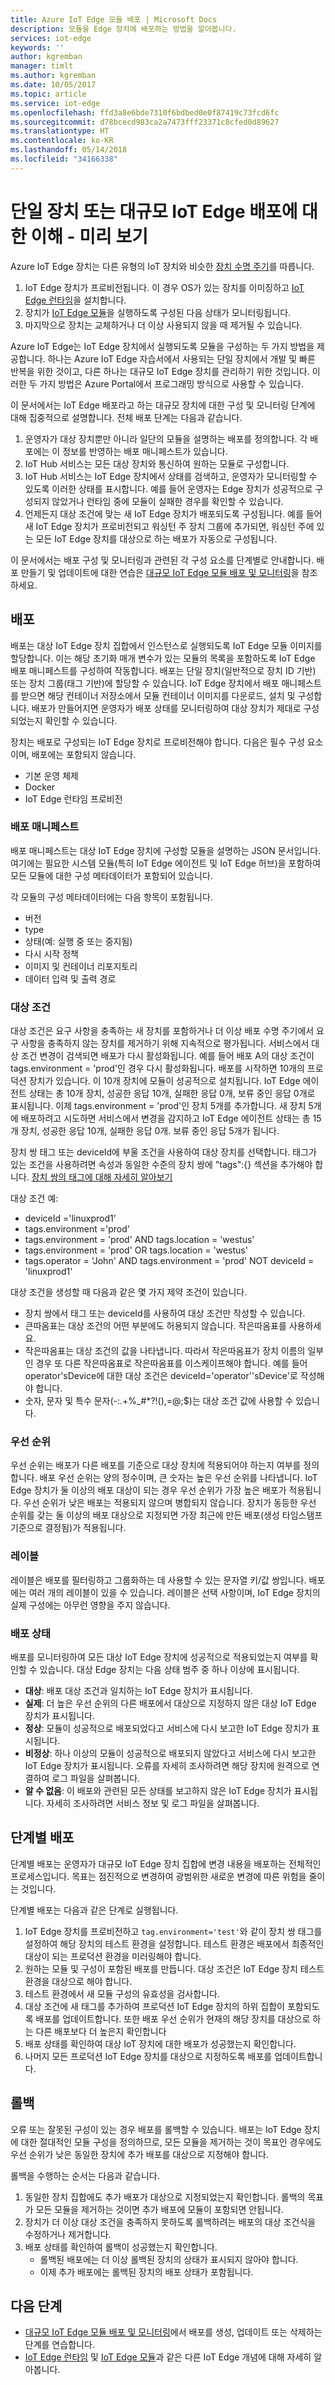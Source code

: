 ```yaml
---
title: Azure IoT Edge 모듈 배포 | Microsoft Docs
description: 모듈을 Edge 장치에 배포하는 방법을 알아봅니다.
services: iot-edge
keywords: ''
author: kgremban
manager: timlt
ms.author: kgremban
ms.date: 10/05/2017
ms.topic: article
ms.service: iot-edge
ms.openlocfilehash: ffd3a8e6bde7310f6bdbed0e0f87419c73fcd6fc
ms.sourcegitcommit: d78bcecd983ca2a7473fff23371c8cfed0d89627
ms.translationtype: HT
ms.contentlocale: ko-KR
ms.lasthandoff: 05/14/2018
ms.locfileid: "34166338"
---
```

# <a name="understand-iot-edge-deployments-for-single-devices-or-at-scale---preview"></a>단일 장치 또는 대규모 IoT Edge 배포에 대한 이해 - 미리 보기

Azure IoT Edge 장치는 다른 유형의 IoT 장치와 비슷한 [장치 수명 주기][lnk-lifecycle]를 따릅니다.

1. IoT Edge 장치가 프로비전됩니다. 이 경우 OS가 있는 장치를 이미징하고 [IoT Edge 런타임][lnk-runtime]을 설치합니다.
1. 장치가 [IoT Edge 모듈][lnk-modules]을 실행하도록 구성된 다음 상태가 모니터링됩니다. 
1. 마지막으로 장치는 교체하거나 더 이상 사용되지 않을 때 제거될 수 있습니다.  

Azure IoT Edge는 IoT Edge 장치에서 실행되도록 모듈을 구성하는 두 가지 방법을 제공합니다. 하나는 Azure IoT Edge 자습서에서 사용되는 단일 장치에서 개발 및 빠른 반복을 위한 것이고, 다른 하나는 대규모 IoT Edge 장치를 관리하기 위한 것입니다. 이러한 두 가지 방법은 Azure Portal에서 프로그래밍 방식으로 사용할 수 있습니다.

이 문서에서는 IoT Edge 배포라고 하는 대규모 장치에 대한 구성 및 모니터링 단계에 대해 집중적으로 설명합니다. 전체 배포 단계는 다음과 같습니다.   

1. 운영자가 대상 장치뿐만 아니라 일단의 모듈을 설명하는 배포를 정의합니다. 각 배포에는 이 정보를 반영하는 배포 매니페스트가 있습니다. 
1. IoT Hub 서비스는 모든 대상 장치와 통신하여 원하는 모듈로 구성합니다. 
1. IoT Hub 서비스는 IoT Edge 장치에서 상태를 검색하고, 운영자가 모니터링할 수 있도록 이러한 상태를 표시합니다.  예를 들어 운영자는 Edge 장치가 성공적으로 구성되지 않았거나 런타임 중에 모듈이 실패한 경우를 확인할 수 있습니다. 
1. 언제든지 대상 조건에 맞는 새 IoT Edge 장치가 배포되도록 구성됩니다. 예를 들어 새 IoT Edge 장치가 프로비전되고 워싱턴 주 장치 그룹에 추가되면, 워싱턴 주에 있는 모든 IoT Edge 장치를 대상으로 하는 배포가 자동으로 구성됩니다. 
 
이 문서에서는 배포 구성 및 모니터링과 관련된 각 구성 요소를 단계별로 안내합니다. 배포 만들기 및 업데이트에 대한 연습은 [대규모 IoT Edge 모듈 배포 및 모니터링][lnk-howto]을 참조하세요.

## <a name="deployment"></a>배포

배포는 대상 IoT Edge 장치 집합에서 인스턴스로 실행되도록 IoT Edge 모듈 이미지를 할당합니다. 이는 해당 초기화 매개 변수가 있는 모듈의 목록을 포함하도록 IoT Edge 배포 매니페스트를 구성하여 작동합니다. 배포는 단일 장치(일반적으로 장치 ID 기반) 또는 장치 그룹(태그 기반)에 할당할 수 있습니다. IoT Edge 장치에서 배포 매니페스트를 받으면 해당 컨테이너 저장소에서 모듈 컨테이너 이미지를 다운로드, 설치 및 구성합니다. 배포가 만들어지면 운영자가 배포 상태를 모니터링하여 대상 장치가 제대로 구성되었는지 확인할 수 있습니다.   

장치는 배포로 구성되는 IoT Edge 장치로 프로비전해야 합니다. 다음은 필수 구성 요소이며, 배포에는 포함되지 않습니다.
* 기본 운영 체제
* Docker 
* IoT Edge 런타임 프로비전 

### <a name="deployment-manifest"></a>배포 매니페스트

배포 매니페스트는 대상 IoT Edge 장치에 구성할 모듈을 설명하는 JSON 문서입니다. 여기에는 필요한 시스템 모듈(특히 IoT Edge 에이전트 및 IoT Edge 허브)을 포함하여 모든 모듈에 대한 구성 메타데이터가 포함되어 있습니다.  

각 모듈의 구성 메타데이터에는 다음 항목이 포함됩니다. 
* 버전 
* type 
* 상태(예: 실행 중 또는 중지됨) 
* 다시 시작 정책 
* 이미지 및 컨테이너 리포지토리 
* 데이터 입력 및 출력 경로 

### <a name="target-condition"></a>대상 조건

대상 조건은 요구 사항을 충족하는 새 장치를 포함하거나 더 이상 배포 수명 주기에서 요구 사항을 충족하지 않는 장치를 제거하기 위해 지속적으로 평가됩니다. 서비스에서 대상 조건 변경이 검색되면 배포가 다시 활성화됩니다. 예를 들어 배포 A의 대상 조건이 tags.environment = 'prod'인 경우 다시 활성화됩니다. 배포를 시작하면 10개의 프로덕션 장치가 있습니다. 이 10개 장치에 모듈이 성공적으로 설치됩니다. IoT Edge 에이전트 상태는 총 10개 장치, 성공한 응답 10개, 실패한 응답 0개, 보류 중인 응답 0개로 표시됩니다. 이제 tags.environment = 'prod'인 장치 5개를 추가합니다. 새 장치 5개에 배포하려고 시도하면 서비스에서 변경을 감지하고 IoT Edge 에이전트 상태는 총 15개 장치, 성공한 응답 10개, 실패한 응답 0개. 보류 중인 응답 5개가 됩니다.

장치 쌍 태그 또는 deviceId에 부울 조건을 사용하여 대상 장치를 선택합니다. 태그가 있는 조건을 사용하려면 속성과 동일한 수준의 장치 쌍에 "tags":{} 섹션을 추가해야 합니다. [장치 쌍의 태그에 대해 자세히 알아보기](../iot-hub/iot-hub-devguide-device-twins.md)

대상 조건 예:
* deviceId ='linuxprod1'
* tags.environment ='prod'
* tags.environment = 'prod' AND tags.location = 'westus'
* tags.environment = 'prod' OR tags.location = 'westus'
* tags.operator = 'John' AND tags.environment = 'prod' NOT deviceId = 'linuxprod1'

대상 조건을 생성할 때 다음과 같은 몇 가지 제약 조건이 있습니다.

* 장치 쌍에서 태그 또는 deviceId를 사용하여 대상 조건만 작성할 수 있습니다.
* 큰따옴표는 대상 조건의 어떤 부분에도 허용되지 않습니다. 작은따옴표를 사용하세요.
* 작은따옴표는 대상 조건의 값을 나타냅니다. 따라서 작은따옴표가 장치 이름의 일부인 경우 또 다른 작은따옴표로 작은따옴표를 이스케이프해야 합니다. 예를 들어 operator'sDevice에 대한 대상 조건은 deviceId='operator''sDevice'로 작성해야 합니다.
* 숫자, 문자 및 특수 문자(-:.+%_#*?!(),=@;$)는 대상 조건 값에 사용할 수 있습니다.

### <a name="priority"></a>우선 순위

우선 순위는 배포가 다른 배포를 기준으로 대상 장치에 적용되어야 하는지 여부를 정의합니다. 배포 우선 순위는 양의 정수이며, 큰 숫자는 높은 우선 순위를 나타냅니다. IoT Edge 장치가 둘 이상의 배포 대상이 되는 경우 우선 순위가 가장 높은 배포가 적용됩니다.  우선 순위가 낮은 배포는 적용되지 않으며 병합되지 않습니다.  장치가 동등한 우선 순위를 갖는 둘 이상의 배포 대상으로 지정되면 가장 최근에 만든 배포(생성 타임스탬프 기준으로 결정됨)가 적용됩니다.

### <a name="labels"></a>레이블 

레이블은 배포를 필터링하고 그룹화하는 데 사용할 수 있는 문자열 키/값 쌍입니다. 배포에는 여러 개의 레이블이 있을 수 있습니다. 레이블은 선택 사항이며, IoT Edge 장치의 실제 구성에는 아무런 영향을 주지 않습니다. 

### <a name="deployment-status"></a>배포 상태

배포를 모니터링하여 모든 대상 IoT Edge 장치에 성공적으로 적용되었는지 여부를 확인할 수 있습니다.  대상 Edge 장치는 다음 상태 범주 중 하나 이상에 표시됩니다. 
* **대상**: 배포 대상 조건과 일치하는 IoT Edge 장치가 표시됩니다.
* **실제**: 더 높은 우선 순위의 다른 배포에서 대상으로 지정하지 않은 대상 IoT Edge 장치가 표시됩니다.
* **정상**: 모듈이 성공적으로 배포되었다고 서비스에 다시 보고한 IoT Edge 장치가 표시됩니다. 
* **비정상**: 하나 이상의 모듈이 성공적으로 배포되지 않았다고 서비스에 다시 보고한 IoT Edge 장치가 표시됩니다. 오류를 자세히 조사하려면 해당 장치에 원격으로 연결하여 로그 파일을 살펴봅니다.
* **알 수 없음**: 이 배포와 관련된 모든 상태를 보고하지 않은 IoT Edge 장치가 표시됩니다. 자세히 조사하려면 서비스 정보 및 로그 파일을 살펴봅니다.

## <a name="phased-rollout"></a>단계별 배포 

단계별 배포는 운영자가 대규모 IoT Edge 장치 집합에 변경 내용을 배포하는 전체적인 프로세스입니다. 목표는 점진적으로 변경하여 광범위한 새로운 변경에 따른 위험을 줄이는 것입니다.  

단계별 배포는 다음과 같은 단계로 실행됩니다. 
1. IoT Edge 장치를 프로비전하고 `tag.environment='test'`와 같이 장치 쌍 태그를 설정하여 해당 장치의 테스트 환경을 설정합니다. 테스트 환경은 배포에서 최종적인 대상이 되는 프로덕션 환경을 미러링해야 합니다. 
1. 원하는 모듈 및 구성이 포함된 배포를 만듭니다. 대상 조건은 IoT Edge 장치 테스트 환경을 대상으로 해야 합니다.   
1. 테스트 환경에서 새 모듈 구성의 유효성을 검사합니다.
1. 대상 조건에 새 태그를 추가하여 프로덕션 IoT Edge 장치의 하위 집합이 포함되도록 배포를 업데이트합니다. 또한 배포 우선 순위가 현재의 해당 장치를 대상으로 하는 다른 배포보다 더 높은지 확인합니다 
1. 배포 상태를 확인하여 대상 IoT 장치에 대한 배포가 성공했는지 확인합니다.
1. 나머지 모든 프로덕션 IoT Edge 장치를 대상으로 지정하도록 배포를 업데이트합니다.

## <a name="rollback"></a>롤백

오류 또는 잘못된 구성이 있는 경우 배포를 롤백할 수 있습니다.  배포는 IoT Edge 장치에 대한 절대적인 모듈 구성을 정의하므로, 모든 모듈을 제거하는 것이 목표인 경우에도 우선 순위가 낮은 동일한 장치에 추가 배포를 대상으로 지정해야 합니다.  

롤백을 수행하는 순서는 다음과 같습니다. 
1. 동일한 장치 집합에도 추가 배포가 대상으로 지정되었는지 확인합니다. 롤백의 목표가 모든 모듈을 제거하는 것이면 추가 배포에 모듈이 포함되면 안됩니다. 
1. 장치가 더 이상 대상 조건을 충족하지 못하도록 롤백하려는 배포의 대상 조건식을 수정하거나 제거합니다.
1. 배포 상태를 확인하여 롤백이 성공했는지 확인합니다.
   * 롤백된 배포에는 더 이상 롤백된 장치의 상태가 표시되지 않아야 합니다.
   * 이제 추가 배포에는 롤백된 장치의 배포 상태가 포함됩니다.


## <a name="next-steps"></a>다음 단계

* [대규모 IoT Edge 모듈 배포 및 모니터링][lnk-howto]에서 배포를 생성, 업데이트 또는 삭제하는 단계를 연습합니다.
* [IoT Edge 런타임][lnk-runtime] 및 [IoT Edge 모듈][lnk-modules]과 같은 다른 IoT Edge 개념에 대해 자세히 알아봅니다.

<!-- Links -->
[lnk-lifecycle]: ../iot-hub/iot-hub-device-management-overview.md
[lnk-runtime]: iot-edge-runtime.md
[lnk-modules]: iot-edge-modules.md
[lnk-howto]: how-to-deploy-monitor.md